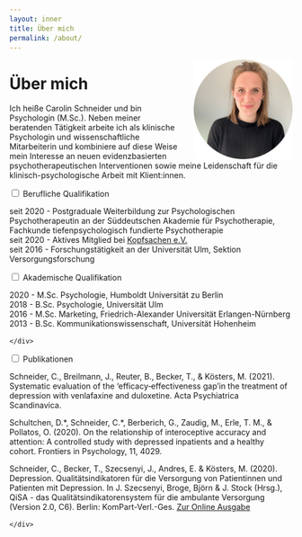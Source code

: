 ```yaml
---
layout: inner
title: Über mich
permalink: /about/
---
```


<img src="https://raw.githubusercontent.com/carolinschneider/carolinschneider.github.io/master/img/lini%20(2).png" alt="" style="float:right;width:35%;margin-left:5%">

# Über mich
Ich heiße Carolin Schneider und bin Psychologin (M.Sc.). Neben meiner beratenden Tätigkeit arbeite ich als klinische Psychologin und wissenschaftliche Mitarbeiterin und kombiniere auf diese Weise mein Interesse an neuen evidenzbasierten psychotherapeutischen Interventionen sowie meine Leidenschaft für die klinisch-psychologische Arbeit mit Klient:innen. <br> 
<div class="wrap-collabsible">
  <input id="collapsible" class="toggle" type="checkbox">
  <label for="collapsible" class="lbl-toggle">Berufliche Qualifikation</label>
  <div class="collapsible-content">
    <div class="content-inner">
     <p>
       seit 2020 - Postgraduale Weiterbildung zur Psychologischen Psychotherapeutin an der Süddeutschen Akademie für Psychotherapie, Fachkunde tiefenpsychologisch fundierte Psychotherapie <br />
       seit 2020 - Aktives Mitglied bei <a href="https://www.kopfsachen.org/">Kopfsachen e.V. </a>  <br />
       seit 2016 - Forschungstätigkeit an der Universität Ulm, Sektion Versorgungsforschung </p>
    </div>
  </div>
</div>

<div class="wrap-collabsible">
  <input id="collapsible2" class="toggle" type="checkbox">
  <label for="collapsible2" class="lbl-toggle">Akademische Qualifikation</label>
  <div class="collapsible-content">
    <div class="content-inner">
     <p>
       2020 - M.Sc. Psychologie, Humboldt Universität zu Berlin <br />
       2018 - B.Sc. Psychologie, Universität Ulm <br />
       2016 - M.Sc. Marketing, Friedrich-Alexander Universität Erlangen-Nürnberg <br />
       2013 - B.Sc. Kommunikationswissenschaft, Universität Hohenheim <br />
       
    </div>
  </div>
</div>

<div class="wrap-collabsible">
  <input id="collapsible3" class="toggle" type="checkbox">
  <label for="collapsible3" class="lbl-toggle">Publikationen</label>
  <div class="collapsible-content">
    <div class="content-inner">
    <p>
Schneider, C., Breilmann, J., Reuter, B., Becker, T., & Kösters, M. (2021). Systematic evaluation of the ‘efficacy‐effectiveness gap’in the treatment of depression with venlafaxine and duloxetine. Acta Psychiatrica Scandinavica. <br /> </p>
<p> Schultchen, D.*, Schneider, C.*, Berberich, G., Zaudig, M., Erle, T. M., & Pollatos, O. (2020). On the relationship of interoceptive accuracy and attention: A controlled study with depressed inpatients and a healthy cohort. Frontiers in Psychology, 11, 4029. <br /> </p>
<p> Schneider, C., Becker, T., Szecsenyi, J., Andres, E. & Kösters, M. (2020). Depression. Qualitätsindikatoren für die Versorgung von Patientinnen und Patienten mit Depression. In J. Szecsenyi, Broge, Björn & J. Stock (Hrsg.), QiSA - das Qualitätsindikatorensystem für die ambulante Versorgung (Version 2.0, C6). Berlin: KomPart-Verl.-Ges. <a href="https://https://www.aok-gesundheitspartner.de/imperia/md/gpp/bund/qisa/downloads/qisa_teil_c6_v2_0.pdf"> Zur Online Ausgabe </a> </p>
      
      	

    </div>
  </div>
</div>
